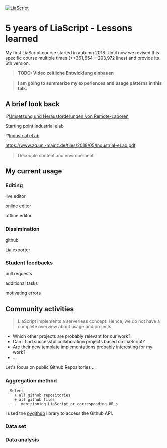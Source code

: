<!--

author:   Sebastian Zug & André Dietrich & Galina Rudolf
email:    sebastian.zug@informatik.tu-freiberg.de & andre.dietrich@ovgu.de & Galina.Rudolf@informatik.tu-freiberg.de
version:  1.0.4
language: de
narrator: Deutsch Female

comment: Summary LiaScript
logo: ./img/LogoCodeExample.png

import: https://github.com/liascript/CodeRunner
        https://github.com/LiaTemplates/AVR8js/main/README.md#10
        https://raw.githubusercontent.com/TUBAF-IfI-LiaScript/VL_EAVD/master/config.md

-->

[![LiaScript](https://raw.githubusercontent.com/LiaScript/LiaScript/master/badges/course.svg)](https://liascript.github.io/course/?https://github.com/TUBAF-IfI-LiaScript/VL_ProzeduraleProgrammierung/blob/master/00_Einfuehrung.md)

# 5 years of LiaScript - Lessons learned 

My first LiaScript course started in autumn 2018. Until now we revised this specific course multiple times (++361,654 --203,972 lines) and provide its 6th version.

> __TODO: Video zeitliche Entwicklung einbauen__

> __I am going to summarize my experiences and usage patterns in this talk.__

## A brief look back 

!?[Umsetzung und Herausforderungen von Remote-Laboren](https://www.youtube.com/watch?v=HvmyD9Ni36U&t=1037s)

Starting point Industrial elab

!?[Industrial eLab](https://www.youtube.com/watch?v=bICfKRyKTwE)

https://www.zq.uni-mainz.de/files/2018/05/Industrial-eLab.pdf

> Decouple content and environement

## My current usage

### Editing 

live editor

online editor 

offline editor 

### Dissimination

github 

Lia exporter 

### Student feedbacks 

pull requests 

additional tasks 

motivating errors 

## Community activities

> LiaScript implements a serverless concept. Hence, we do not have a complete overview about usage and projects. 

+ Which other projects are probably relevant for our work? 
+ Can I find successful collaboration projects based on LiaScript? 
+ Are their new template implementations probably interesting for my work?
+ ...

Let's focus on public Github Repositories ...

### Aggregation method 

```
  Select 
    + all github repositories
    + all github files                   
  ...  menitioning LiaScript or corresponding URLs 
```

I used the [pygithub](https://github.com/PyGithub/PyGithub) library to access the Github API.

### Data set 



### Data analysis






